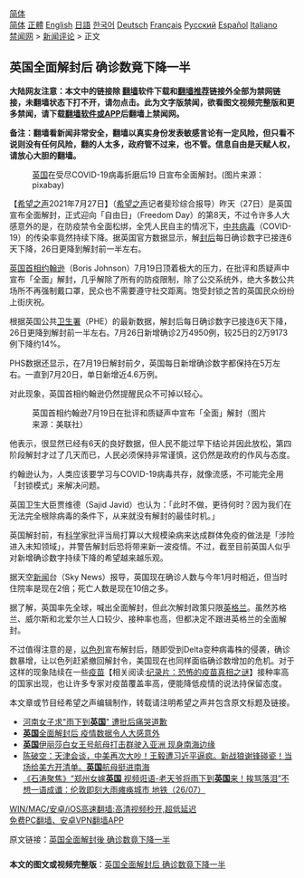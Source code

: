  <!-- 面包屑导航 --> <div class="breadcrumb"><!-- GTranslate: https://gtranslate.io/ -->  <div class="switcher notranslate">  <div class="selected">  <a href="#" onclick="return false;"> 简体</a>  </div>  <div class="option">  <a href="https://www.bannedbook.org" onclick="doGTranslate('zh-CN|zh-CN');jQuery('div.switcher div.selected a').html(jQuery(this).html());return false;" title="简体中文" class="nturl selected"> 简体</a>  <a href="https://www.bannedbook.org/zh-tw/" onclick="doGTranslate('zh-CN|zh-TW');jQuery('div.switcher div.selected a').html(jQuery(this).html());return false;" title="繁體中文" class="nturl"> 正體</a>  <a href="https://www.bannedbook.org/en/" onclick="doGTranslate('zh-CN|en');jQuery('div.switcher div.selected a').html(jQuery(this).html());return false;" title="English" class="nturl"> English</a>  <a href="https://www.bannedbook.org/ja/" onclick="doGTranslate('zh-CN|ja');jQuery('div.switcher div.selected a').html(jQuery(this).html());return false;" title="日本語" class="nturl"> 日語</a>  <a href="https://www.bannedbook.org/ko/" onclick="doGTranslate('zh-CN|ko');jQuery('div.switcher div.selected a').html(jQuery(this).html());return false;" title="한국어" class="nturl"> 한국어</a>  <a href="https://www.bannedbook.org/de/" onclick="doGTranslate('zh-CN|de');jQuery('div.switcher div.selected a').html(jQuery(this).html());return false;" title="Deutsch" class="nturl"> Deutsch</a>  <a href="https://www.bannedbook.org/fr/" onclick="doGTranslate('zh-CN|fr');jQuery('div.switcher div.selected a').html(jQuery(this).html());return false;" title="Français" class="nturl"> Français</a>  <a href="https://www.bannedbook.org/ru/" onclick="doGTranslate('zh-CN|ru');jQuery('div.switcher div.selected a').html(jQuery(this).html());return false;" title="Русский" class="nturl"> Русский</a>  <a href="https://www.bannedbook.org/es/" onclick="doGTranslate('zh-CN|es');jQuery('div.switcher div.selected a').html(jQuery(this).html());return false;" title="Español" class="nturl"> Español</a>  <a href="https://www.bannedbook.org/it/" onclick="doGTranslate('zh-CN|it');jQuery('div.switcher div.selected a').html(jQuery(this).html());return false;" title="Italiano" class="nturl"> Italiano</a>  </div>  </div>      <div class='breadcrumb-sub'><!-- Breadcrumb NavXT 6.3.0 --> <a href="https://www.bannedbook.org/" class="home">禁闻网</a> &gt; <a href="https://www.bannedbook.org/bnews/comments/" class="category">新闻评论</a> &gt; 正文</div></div><h2>英国全面解封后 确诊数竟下降一半</h2> <p class="notice"><b>大陆网友注意：本文中的链接除 <a href="https://github.com/bannedbook/fanqiang" >翻墙</a>软件下载和<a href="https://github.com/killgcd/justmysocks/blob/master/README.md">翻墙推荐</a>链接外全部为禁网链接，未翻墙状态下打不开，请勿点击。此为文字版禁闻，欲看图文视频完整版和更多禁闻，请下载<a href="https://github.com/bannedbook/fanqiang">翻墙软件或APP</a>后翻墙上禁闻网。</p><p>备注：翻墙看新闻非常安全，翻墙以真实身份发表敏感言论有一定风险，但只看不说则没有任何风险，翻的人太多，政府管不过来，也不管。信息自由是天赋人权，请放心大胆的翻墙。</b></p>  <div class="entry"> <figure><figcaption><a href="https://www.bannedbook.org/bnews/tag/%e8%8b%b1%e5%9b%bd/" class="st_tag internal_tag" rel="tag" title="标签 英国 下的日志">英国</a>在受尽COVID-19病毒折磨后19 日宣布全面解封。(图片来源：pixabay)</figcaption></figure> <p>【<span class='wp_keywordlink_affiliate'><a href="https://www.soundofhope.org" title="希望之声" target="_blank">希望之声</a></span>2021年7月27日】（<a href="https://www.bannedbook.org/bnews/tag/%e5%b8%8c%e6%9c%9b%e4%b9%8b%e5%a3%b0/" class="st_tag internal_tag" rel="tag" title="标签 希望之声 下的日志">希望之声</a>记者斐珍综合报导）昨天（27日）是英国宣布全面解封，正式迎向「自由日」（Freedom Day）的第8天，不过令许多人大感意外的是，在防疫禁令全面松绑，全凭人民自主的情况下，<a href="https://www.bannedbook.org/bnews/tag/%e4%b8%ad%e5%85%b1%e7%97%85%e6%af%92/" class="st_tag internal_tag" rel="tag" title="标签 中共病毒 下的日志">中共病毒</a>（COVID-19）的传染率竟然持续下降。据英国官方数据显示，解<a href="https://www.bannedbook.org/bnews/tag/%E5%B0%81%E5%90%8E/" class="st_tag internal_tag" rel="tag" title="标签 封后 下的日志">封后</a>每日确诊数字已接连6天下降，26日更降到解封前一半左右。</p> <p><a href="https://www.bannedbook.org/bnews/tag/%e8%8b%b1%e5%9b%bd%e9%a6%96%e7%9b%b8/" class="st_tag internal_tag" rel="tag" title="标签 英国首相 下的日志">英国首相</a><a href="https://www.bannedbook.org/bnews/tag/%e7%ba%a6%e7%bf%b0%e9%80%8a/" class="st_tag internal_tag" rel="tag" title="标签 约翰逊 下的日志">约翰逊</a>（Boris Johnson）7月19日顶着极大的压力，在批评和质疑声中宣布「全面」解封，几乎解除了所有的防疫限制，除了公交系统外，绝大多数公共场所不再强制戴口罩，民众也不需要遵守社交距离。饱受封锁之苦的英国民众纷纷上街庆祝。</p> <p>根据英国公共<a href="https://www.bannedbook.org/bnews/tag/%E5%8D%AB%E7%94%9F%E7%BD%B2/" class="st_tag internal_tag" rel="tag" title="标签 卫生署 下的日志">卫生署</a>（PHE）的最新数据，解封后每日确诊数字已接连6天下降，26日更降到解封前一半左右。7月26日新增确诊2万4950例，较25日的2万9173例下降约14%。</p>  <p>PHS数据还显示，在7月19日解封前夕，英国每日新增确诊数字都保持在5万左右。一直到7月20日，单日新增近4.6万例。</p> <p>对此现象，英国首相约翰逊仍然提醒民众不可掉以轻心。</p> <figure><figcaption>英国首相约翰逊7月19日在批评和质疑声中宣布「全面」解封（图片来源：美联社）</figcaption></figure> <p>他表示，很显然已经有6天的良好数据，但人民不能过早下结论并因此放松，第四阶段解封才过了几天而已，人民必须保持非常谨慎，这仍然是政府的作风与态度。</p>  <p>约翰逊认为，人类应该要学习与COVID-19病毒共存，就像流感，不可能完全用「封锁模式」来解决问题。</p> <p>英国卫生大臣贾维德（Sajid Javid）也认为：「此时不做，更待何时？因为我们在无法完全根除病毒的条件下，从来就没有解封的最佳时机。」</p> <p>英国解封前，有<span class='wp_keywordlink'><a href="https://www.bannedbook.org/forum11/topic309.html" title="禁片：“科学”的棍子" target="_blank">科学</a></span>家批评当局打算以大规模染病来达成群体免疫的做法是「涉险进入未知领域」，并警告解封后恐将带来新一波疫情。不过，截至目前英国人似乎对新增确诊数字持续下降的希望越来越乐观。</p>  <p>据天空<span class='wp_keywordlink_affiliate'><a href="https://www.bannedbook.org/" title="新闻">新闻</a></span>台（Sky News）报导，英国现在确诊人数与今年1月时相近，但当时住院率是现在2倍；死亡人数是现在10倍之多。</p> <p>据了解，英国率先全球，喊出全面解封，但此次解封政策只限<a href="https://www.bannedbook.org/bnews/tag/%e8%8b%b1%e6%a0%bc%e5%85%b0/" class="st_tag internal_tag" rel="tag" title="标签 英格兰 下的日志">英格兰</a>。虽然苏格兰、威尔斯和北爱尔兰人口较少、接种率也高，但都决定不跟进英格兰的全面解封。</p> <p>不过值得注意的是，<a href="https://www.bannedbook.org/bnews/tag/%e4%bb%a5%e8%89%b2%e5%88%97/" class="st_tag internal_tag" rel="tag" title="标签 以色列 下的日志">以色列</a>宣布解封后，随即受到Delta变种病毒株的侵袭，确诊数暴增，让以色列赶紧撤回解封令，美国现在也同样面临确诊数增加的危机。对于这样的现象陆续在一些<span class='wp_keywordlink'><a href="https://www.bannedbook.org/bnews/tculture/20160630/551027.html" title="疫苗" target="_blank">疫苗</a></span>【相关阅读:<a href='https://www.bannedbook.org/bnews/topimagenews/20180408/925060.html' target='_blank'>纪录片：恐怖的疫苗真相之谜</a>】接种率高的国家出现，也让许多专家对疫苗覆盖率高，便能降低疫情的说法持保留态度。</p>  <p>本文章或节目经希望之声编辑制作，转载请注明希望之声并包含原文标题及链接。 </p> <ul class='op-related-articles' title='相关阅读'> <li><a href='https://www.bannedbook.org/bnews/cnnews/20210728/1595464.html' target='_blank'>河南女子求"雨下到<b>英国</b>" 遭批后痛哭道歉</a></li> <li><a href='https://www.bannedbook.org/bnews/bannedvideo/20210728/1595423.html' target='_blank'><b>英国</b>全面解封后 疫情数据令人大感意外</a></li> <li><a href='https://www.bannedbook.org/bnews/ssgc/20210728/1595375.html' target='_blank'><b>英国</b>伊丽莎白女王号航母打击群驶入亚洲 现身南海边缘</a></li> <li><a href='https://www.bannedbook.org/bnews/bannedvideo/20210727/1595183.html' target='_blank'>陈破空：天津会谈，中美再次大吵！王毅遭习近平逼疯。新战狼谢锋碰瓷！当场给美方开清单。<b>英国</b>航母挺进南海</a></li> <li><a href='https://www.bannedbook.org/bnews/bannedvideo/20210727/1595001.html' target='_blank'>《石涛聚焦》“郑州女嫁<b>英国</b> 视频诳语-老天爷将雨下到<b>英国</b>来！挨骂落泪”不想一语成谶：伦敦即刻大雨瘫痪城市 地铁（26/07）</a></li> </ul> <p class="texttj"> <a href="https://github.com/bannedbook/fanqiang/wiki/V2ray%E6%9C%BA%E5%9C%BA" target="_blank">WIN/MAC/安卓/iOS高速翻墙:高清视频秒开,超低延迟</a><br/> <a href="https://github.com/bannedbook/fanqiang/wiki/%E7%A6%81%E9%97%BB%E7%BD%91%E5%AE%89%E5%8D%93%E7%BF%BB%E5%A2%99%E6%96%B0%E9%97%BBAPP" target="_blank">免费PC翻墙、安卓VPN翻墙APP</a></p><p>原文链接：<a class="src_link"  href="https://www.soundofhope.org/post/529904" target="_blank">英国全面解封後 确诊数竟下降一半</a></p><a name='sharetosocial'></a>  <div style="margin-bottom:5px;padding-bottom:5px;clear:both"> <div id="archive-pix-1" class="banner-ads"> <!-- AuctionX Display platform tag START --> <div id="26318x728x90x621x_ADSLOT2" clicktrack="%%CLICK_URL_ESC%%"></div> <!-- AuctionX Display platform tag END --> </div> <div id="archive-pix-2" class="banner-ads"> <!-- AuctionX Display platform tag START --> <div id="26315x300x250x621x_ADSLOT2" clicktrack="%%CLICK_URL_ESC%%"></div> <!-- AuctionX Display platform tag END --> </div> </div>  <div id="archive-pix-1" class="banner-ads"> <!-- AuctionX Display platform tag START --> <div id="26318x728x90x621x_ADSLOT3" clicktrack="%%CLICK_URL_ESC%%"></div> <!-- AuctionX Display platform tag END --> </div> <div><b>本文的图文或视频完整版</b>：<a href='https://www.bannedbook.org/bnews/comments/20210728/1595699.html'>英国全面解封后 确诊数竟下降一半</a></div>  </div><!--END ENTRY--> 